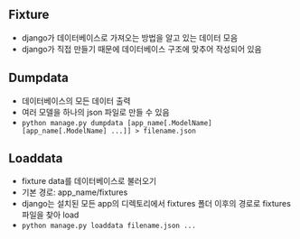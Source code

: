 ## Fixture

- django가 데이터베이스로 가져오는 방법을 알고 있는 데이터 모음
- django가 직접 만들기 때문에 데이터베이스 구조에 맞추어 작성되어 있음

## Dumpdata

- 데이터베이스의 모든 데이터 출력
- 여러 모델을 하나의 json 파일로 만들 수 있음
- `python manage.py dumpdata [app_name[.ModelName] [app_name[.ModelName] ...]] > filename.json`

## Loaddata

- fixture data를 데이터베이스로 불러오기
- 기본 경로: app_name/fixtures
- django는 설치된 모든 app의 디렉토리에서 fixtures 폴더 이후의 경로로 fixtures 파일을 찾아 load
- `python manage.py loaddata filename.json ...`